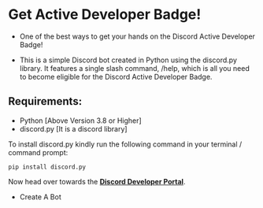 # Get Active Developer Badge!

- One of the best ways to get your hands on the Discord Active Developer Badge!

- This is a simple Discord bot created in Python using the discord.py library. It features a single slash command, /help, which is all you need to become eligible for the Discord Active Developer Badge.

## Requirements:
- Python [Above Version 3.8 or Higher]
- discord.py [It is a discord library]

To install discord.py kindly run the following command in your terminal / command prompt:

```
pip install discord.py
```

Now head over towards the **[Discord Developer Portal](https://discord.com/developers/applications)**.

- Create A Bot
